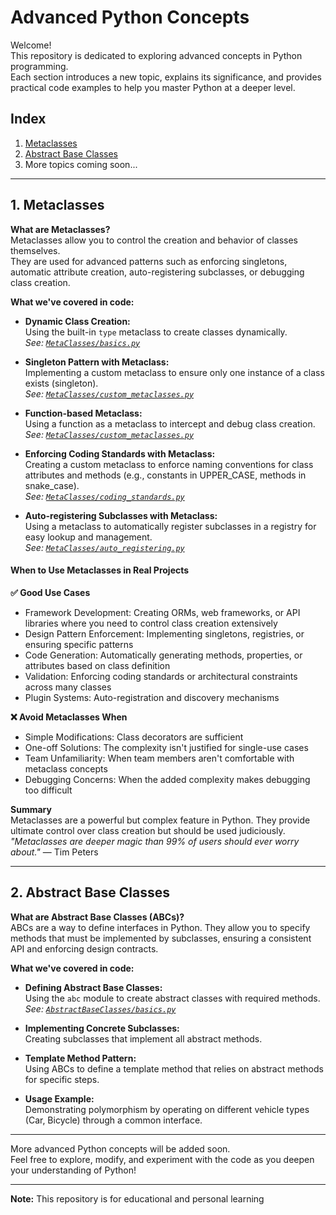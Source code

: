 # Advanced Python Concepts

Welcome!  
This repository is dedicated to exploring advanced concepts in Python programming.  
Each section introduces a new topic, explains its significance, and provides practical code examples to help you master Python at a deeper level.

## Index

1. [Metaclasses](#1-metaclasses)
2. [Abstract Base Classes](#2-abstract-base-classes)
3. More topics coming soon...

---

## 1. Metaclasses

**What are Metaclasses?**  
Metaclasses allow you to control the creation and behavior of classes themselves.  
They are used for advanced patterns such as enforcing singletons, automatic attribute creation, auto-registering subclasses, or debugging class creation.

**What we've covered in code:**

- **Dynamic Class Creation:**  
  Using the built-in `type` metaclass to create classes dynamically.  
  *See: [`MetaClasses/basics.py`](MetaClasses/basics.py)*

- **Singleton Pattern with Metaclass:**  
  Implementing a custom metaclass to ensure only one instance of a class exists (singleton).  
  *See: [`MetaClasses/custom_metaclasses.py`](MetaClasses/custom_metaclasses.py)*

- **Function-based Metaclass:**  
  Using a function as a metaclass to intercept and debug class creation.  
  *See: [`MetaClasses/custom_metaclasses.py`](MetaClasses/custom_metaclasses.py)*

- **Enforcing Coding Standards with Metaclass:**  
  Creating a custom metaclass to enforce naming conventions for class attributes and methods (e.g., constants in UPPER_CASE, methods in snake_case).  
  *See: [`MetaClasses/coding_standards.py`](MetaClasses/coding_standards.py)*

- **Auto-registering Subclasses with Metaclass:**  
  Using a metaclass to automatically register subclasses in a registry for easy lookup and management.  
  *See: [`MetaClasses/auto_registering.py`](MetaClasses/auto_registering.py)*

#### When to Use Metaclasses in Real Projects

**✅ Good Use Cases**
- Framework Development: Creating ORMs, web frameworks, or API libraries where you need to control class creation extensively
- Design Pattern Enforcement: Implementing singletons, registries, or ensuring specific patterns
- Code Generation: Automatically generating methods, properties, or attributes based on class definition
- Validation: Enforcing coding standards or architectural constraints across many classes
- Plugin Systems: Auto-registration and discovery mechanisms

**❌ Avoid Metaclasses When**
- Simple Modifications: Class decorators are sufficient
- One-off Solutions: The complexity isn't justified for single-use cases
- Team Unfamiliarity: When team members aren't comfortable with metaclass concepts
- Debugging Concerns: When the added complexity makes debugging too difficult

**Summary**  
Metaclasses are a powerful but complex feature in Python. They provide ultimate control over class creation but should be used judiciously.  
*"Metaclasses are deeper magic than 99% of users should ever worry about."* — Tim Peters

---

## 2. Abstract Base Classes

**What are Abstract Base Classes (ABCs)?**  
ABCs are a way to define interfaces in Python. They allow you to specify methods that must be implemented by subclasses, ensuring a consistent API and enforcing design contracts.

**What we've covered in code:**

- **Defining Abstract Base Classes:**  
  Using the `abc` module to create abstract classes with required methods.  
  *See: [`AbstractBaseClasses/basics.py`](AbstractBaseClasses/basics.py)*

- **Implementing Concrete Subclasses:**  
  Creating subclasses that implement all abstract methods.

- **Template Method Pattern:**  
  Using ABCs to define a template method that relies on abstract methods for specific steps.

- **Usage Example:**  
  Demonstrating polymorphism by operating on different vehicle types (Car, Bicycle) through a common interface.

---

More advanced Python concepts will be added soon.  
Feel free to explore, modify, and experiment with the code as you deepen your understanding of Python!

---
**Note:** This repository is for educational and personal learning